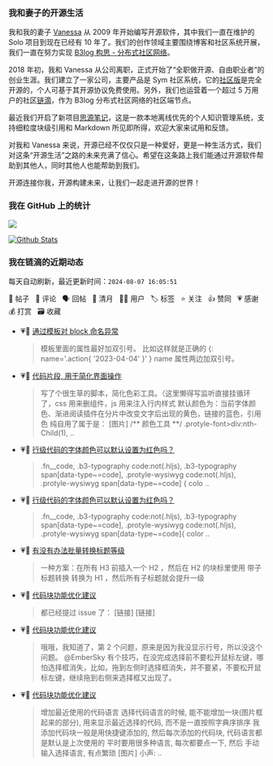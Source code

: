 ### 我和妻子的开源生活

我和我的妻子 [Vanessa](https://github.com/Vanessa219) 从 2009 年开始编写开源软件，其中我们一直在维护的 Solo 项目到现在已经有 10 年了。我们的创作领域主要围绕博客和社区系统开展，我们一直在努力实现 [B3log 构思 - 分布式社区网络](https://ld246.com/article/1546941897596)。

2018 年初，我和 Vanessa 从公司离职，正式开始了“全职做开源、自由职业者”的创业生涯。我们建立了一家公司，主要产品是 Sym 社区系统，它的[社区版](https://github.com/88250/symphony)是完全开源的，个人可基于其开源协议免费使用。另外，我们也运营着一个超过 5 万用户的社区[链滴](https://ld246.com)，作为 B3log 分布式社区网络的社区端节点。

最近我们开启了新项目[思源笔记](https://github.com/siyuan-note/siyuan)，这是一款本地离线优先的个人知识管理系统，支持细粒度块级引用和 Markdown 所见即所得，欢迎大家来试用和反馈。

对我和 Vanessa 来说，开源已经不仅仅只是一种爱好，更是一种生活方式，我们对这条“开源生活”之路的未来充满了信心。希望在这条路上我们能通过开源软件帮助到其他人，同时其他人也能帮助到我们。

开源连接你我，开源构建未来，让我们一起走进开源的世界！

### 我在 GitHub 上的统计

<a title="Hits" target="_blank" href="https://github.com/88250/88250"><img src="https://hits.b3log.org/88250/88250.svg"></a>

[![Github Stats](https://github-readme-stats.vercel.app/api?username=88250&theme=tokyonight&show_icons=true)](https://github.com/88250)

<!--events start -->

### 我在链滴的近期动态

每天自动刷新，最近更新时间：`2024-08-07 16:05:51`

📝 帖子 &nbsp; 💬 评论 &nbsp; 🗣 回帖 &nbsp; 🌙 清月 &nbsp; 👨‍💻 用户 &nbsp; 🏷️ 标签 &nbsp; ⭐️ 关注 &nbsp; 👍 赞同 &nbsp; 💗 感谢 &nbsp; 💰 打赏 &nbsp; 🗃 收藏

* 💗💬 [通过模板对 block 命名异常](https://ld246.com/article/1722931317431/comment/1722934942938#comments)

  > 模板里面的属性最好加双引号。 比如这样就是正确的 {: name='.action{ '2023-04-04' }' } name 属性两边加双引号。
* 💗💬 [代码片段, 用于简化界面操作](https://ld246.com/article/1722943231810/comment/1722951062083#comments)

  > 写了个很生草的脚本，简化色彩工具。（这里懒得写监听直接挂循环了，css 用来删组件，js 用来注入行内样式 默认颜色为：当前字体颜色、渐进阅读插件在分片中改变文字后出现的黄色，链接的蓝色，引用色 纯自用了属于是： [图片] /** 颜色工具 **/ .protyle-font&gt;div:nth-Child(1),  ..
* 💗💬 [行级代码的字体颜色可以默认设置为红色吗？](https://ld246.com/article/1722948159339/comment/1722948742791#comments)

  > .fn__code, .b3-typography code:not(.hljs), .b3-typography span[data-type~=code], .protyle-wysiwyg code:not(.hljs), .protyle-wysiwyg span[data-type~=code] { colo ..
* 💗💬 [行级代码的字体颜色可以默认设置为红色吗？](https://ld246.com/article/1722948159339/comment/1722949439576#comments)

  > .fn__code, .b3-typography code:not(.hljs), .b3-typography span[data-type~=code], .protyle-wysiwyg code:not(.hljs), .protyle-wysiwyg span[data-type~=code]{ color ..
* 💗💬 [有没有办法批量转换标题等级](https://ld246.com/article/1722951780875/comment/1722952015091#comments)

  > 一种方案：在所有 H3 前插入一个 H2 ，然后在 H2 的块标里使用 带子标题转换 转换为 H1 ，然后所有子标题就会提升一级
* 💗💬 [代码块功能优化建议](https://ld246.com/article/1722950512427/comment/1722951800988#comments)

  > 都已经提过 issue 了： [链接] [链接]
* 💗💬 [代码块功能优化建议](https://ld246.com/article/1722950512427/comment/1722952449582#comments)

  > 哦哦，我知道了，第 2 个问题，原来是因为我没显示行号，所以没这个问题。 @EmberSky 有个技巧，在没完成选择前不要松开鼠标左键，哪怕选择框消失，比如，拖到左侧时选择框消失，并不要紧，不要松开鼠标左键，继续拖到右侧来选择框又出现了。
* 💗📝 [代码块功能优化建议](https://ld246.com/article/1722950512427)

  > 增加最近使用的代码语言 选择代码语言的时候, 能不能增加一块(图片框起来的部分), 用来显示最近选择的代码, 而不是一直按照字典序排序 我添加代码块一般是用快捷键添加的, 然后每次添加的代码块, 代码语言都是默认是上次使用的 平时要用很多种语言, 每次都要点一下, 然后 手动输入选择语言, 有点繁琐 [图片] 小声:  ..


<!--events end -->
